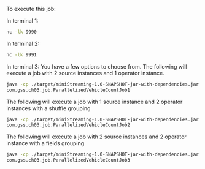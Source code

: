 To execute this job:

In terminal 1:
```bash
nc -lk 9990
```

In terminal 2:
```bash
nc -lk 9991
```

In terminal 3:
You have a few options to choose from.
The following will execute a job with 2 source instances and 1 operator instance.
```bash
java -cp ./target/miniStreaming-1.0-SNAPSHOT-jar-with-dependencies.jar \
com.gss.ch03.job.ParallelizedVehicleCountJob1
```
The following will execute a job with 1 source instance and 2 operator instances with a shuffle grouping
```bash
java -cp ./target/miniStreaming-1.0-SNAPSHOT-jar-with-dependencies.jar \
com.gss.ch03.job.ParallelizedVehicleCountJob2
```
The following will execute a job with 2 source instances and 2 operator instance with a fields grouping

```bash
java -cp ./target/miniStreaming-1.0-SNAPSHOT-jar-with-dependencies.jar \
com.gss.ch03.job.ParallelizedVehicleCountJob3
```